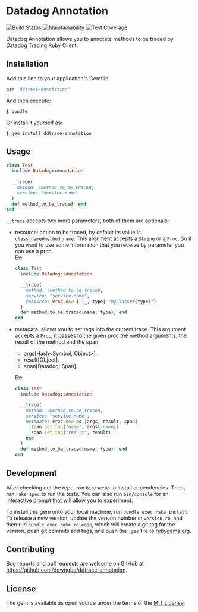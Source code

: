 # Datadog Annotation

[![Build Status](https://travis-ci.com/downgba/ddtrace-annotation.svg?branch=master)](https://travis-ci.com/downgba/ddtrace-annotation)
[![Maintainability](https://api.codeclimate.com/v1/badges/b48b7c15e8925e6f2c6d/maintainability)](https://codeclimate.com/github/downgba/ddtrace-annotation/maintainability)
[![Test Coverage](https://api.codeclimate.com/v1/badges/b48b7c15e8925e6f2c6d/test_coverage)](https://codeclimate.com/github/downgba/ddtrace-annotation/test_coverage)

Datadog Annotation allows you to annotate methods to be traced by Datadog Tracing Ruby Client.

## Installation

Add this line to your application's Gemfile:

```ruby
gem 'ddtrace-annotation'
```

And then execute:

    $ bundle

Or install it yourself as:

    $ gem install ddtrace-annotation

## Usage

```ruby
class Test
  include Datadog::Annotation
  
  __trace(
    method: :method_to_be_traced,
    service: "service-name"
  )
  def method_to_be_traced; end
end
```
`__trace` accepts two more parameters, both of them are optionals:   
 - resource: action to be traced, by default its value is `class_name#method_name`. This argument accepts a `String` or a `Proc`. So if you want to use some information that you receive by parameter you can use a proc.   
    Ex:    
    ```ruby
    class Test
      include Datadog::Annotation

      __trace(
        method: :method_to_be_traced,
        service: "service-name",
        resource: Proc.new { |_, type| "MyClass##{type}"}
      )
      def method_to_be_traced(name, type); end
    end
    ```

    
 - metadata: allows you to set tags into the current trace. This argument accepts a `Proc`, it passes to the given proc the method arguments, the result of the method and the span.   
    - args[Hash<Symbol, Object>].   
    - result[Object].   
    - span[Datadog::Span].   
    
    Ex:   
    ```ruby
    class Test
      include Datadog::Annotation

      __trace(
        method: :method_to_be_traced,
        service: "service-name",
        metadata: Proc.new do |args, result, span|
          span.set_tag("name", args[:name])
          span.set_tag("result", result)
        end
      )
      def method_to_be_traced(name, type); end
    end
    ```

## Development

After checking out the repo, run `bin/setup` to install dependencies. Then, run `rake spec` to run the tests. You can also run `bin/console` for an interactive prompt that will allow you to experiment.

To install this gem onto your local machine, run `bundle exec rake install`. To release a new version, update the version number in `version.rb`, and then run `bundle exec rake release`, which will create a git tag for the version, push git commits and tags, and push the `.gem` file to [rubygems.org](https://rubygems.org).

## Contributing

Bug reports and pull requests are welcome on GitHub at https://github.com/downgba/ddtrace-annotation.

## License

The gem is available as open source under the terms of the [MIT License](https://opensource.org/licenses/MIT).

